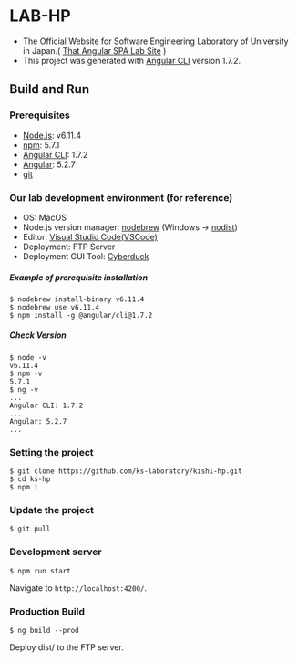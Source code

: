# LAB-HP
- The Official Website for Software Engineering Laboratory of University in Japan.( [That Angular SPA Lab Site](http://www.kishi.mgmt.waseda.ac.jp) )
- This project was generated with [Angular CLI](https://github.com/angular/angular-cli) version 1.7.2.

## Build and Run

### Prerequisites
- [Node.js](https://nodejs.org/en/): v6.11.4
- [npm](https://www.npmjs.com/): 5.7.1
- [Angular CLI](https://github.com/angular/angular-cli): 1.7.2
- [Angular](https://angular-ja.firebaseapp.com/): 5.2.7
- [git](https://git-scm.com/)

### Our lab development environment (for reference)
- OS: MacOS
- Node.js version manager: [nodebrew](https://github.com/hokaccha/nodebrew) (Windows -> [nodist](https://github.com/marcelklehr/nodist))
- Editor: [Visual Studio Code(VSCode)](https://code.visualstudio.com/)
- Deployment: FTP Server
- Deployment GUI Tool: [Cyberduck](https://cyberduck.io/)

##### Example of prerequisite installation
```
$ nodebrew install-binary v6.11.4
$ nodebrew use v6.11.4
$ npm install -g @angular/cli@1.7.2
```

##### Check Version
```
$ node -v
v6.11.4
$ npm -v
5.7.1
$ ng -v
...
Angular CLI: 1.7.2
...
Angular: 5.2.7
...
```

### Setting the project
```
$ git clone https://github.com/ks-laboratory/kishi-hp.git
$ cd ks-hp
$ npm i
```

### Update the project
```
$ git pull
```

### Development server
```
$ npm run start
```
Navigate to `http://localhost:4200/`.

### Production Build
```
$ ng build --prod
```
Deploy dist/ to the FTP server.

